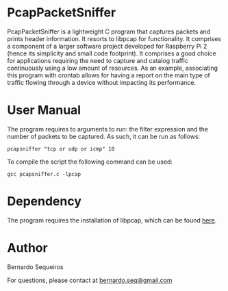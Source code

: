 # PcapPacketSniffer
PcapPacketSniffer is a lightweight C program that captures packets and prints header information. It resorts to libpcap for functionality. It comprises a component of a larger software project developed for Raspberry Pi 2 (hence its simplicity and small code footprint). It comprises a good choice for applications requiring the need to capture and catalog traffic continuously using a low amount of resources. As an example, associating this program with crontab allows for having a report on the main type of traffic flowing through a device without impacting its performance.

# User Manual

The program requires to arguments to run: the filter expression and the number of packets to be captured. As such, it can be run as follows:

    pcapsniffer "tcp or udp or icmp" 10

To compile the script the following command can be used:

    gcc pcapsniffer.c -lpcap

# Dependency

The program requires the installation of libpcap, which can be found [here](http://www.tcpdump.org/#latest-release).

# Author

Bernardo Sequeiros

For questions, please contact at bernardo.seq@gmail.com



